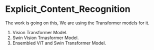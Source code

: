 # Explicit_Content_Recognition

The work is going on this, 
We are using the Transformer models for it.

1. Vision Transformer Model.
2. Swin Vision Trnasformer Model.
3. Ensembled ViT and Swin Transformer Model.
